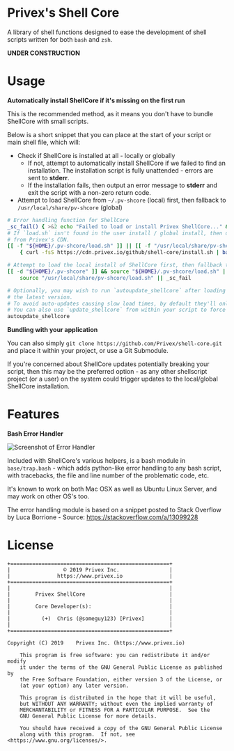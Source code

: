 # Privex's Shell Core

A library of shell functions designed to ease the development of shell scripts written for both `bash` and `zsh`.

**UNDER CONSTRUCTION**

# Usage

**Automatically install ShellCore if it's missing on the first run**

This is the recommended method, as it means you don't have to bundle ShellCore with small scripts.

Below is a short snippet that you can place at the start of your script or main shell file, which will:

 - Check if ShellCore is installed at all - locally or globally
    - If not, attempt to automatically install ShellCore if we failed to find an installation. The installation script is fully
      unattended - errors are sent to **stderr**.
    - If the installation fails, then output an error message to **stderr** and exit the script with a non-zero return code.
 - Attempt to load ShellCore from `~/.pv-shcore` (local) first, then fallback to `/usr/local/share/pv-shcore` (global)

```bash
# Error handling function for ShellCore
_sc_fail() { >&2 echo "Failed to load or install Privex ShellCore..." && exit 1; }
# If `load.sh` isn't found in the user install / global install, then download and run the auto-installer
# from Privex's CDN.
[[ -f "${HOME}/.pv-shcore/load.sh" ]] || [[ -f "/usr/local/share/pv-shcore/load.sh" ]] || \
    { curl -fsS https://cdn.privex.io/github/shell-core/install.sh | bash >/dev/null; } || _sc_fail

# Attempt to load the local install of ShellCore first, then fallback to global install if it's not found.
[[ -d "${HOME}/.pv-shcore" ]] && source "${HOME}/.pv-shcore/load.sh" || \
    source "/usr/local/share/pv-shcore/load.sh" || _sc_fail

# Optionally, you may wish to run `autoupdate_shellcore` after loading it. This will quietly update ShellCore to
# the latest version. 
# To avoid auto-updates causing slow load times, by default they'll only be triggered at most once per week.
# You can also use `update_shellcore` from within your script to force a ShellCore update.
autoupdate_shellcore
```

**Bundling with your application**

You can also simply `git clone https://github.com/Privex/shell-core.git` and place it within your project, or use a Git Submodule.

If you're concerned about ShellCore updates potentially breaking your script, then this may be the preferred option - as any other
shellscript project (or a user) on the system could trigger updates to the local/global ShellCore installation.

# Features

**Bash Error Handler**

![Screenshot of Error Handler](http://cdn.privex.io/github/shell-core/shellcore_errorhandler.png)

Included with ShellCore's various helpers, is a bash module in `base/trap.bash` - which adds python-like error handling
to any bash script, with tracebacks, the file and line number of the problematic code, etc.

It's known to work on both Mac OSX as well as Ubuntu Linux Server, and may work on other OS's too.

The error handling module is based on a snippet posted to Stack Overflow by Luca Borrione - Source: https://stackoverflow.com/a/13099228

# License

```
+===================================================+
|                 © 2019 Privex Inc.                |
|               https://www.privex.io               |
+===================================================+
|                                                   |
|        Privex ShellCore                           |
|                                                   |
|        Core Developer(s):                         |
|                                                   |
|          (+)  Chris (@someguy123) [Privex]        |
|                                                   |
+===================================================+

Copyright (C) 2019    Privex Inc. (https://www.privex.io)

    This program is free software: you can redistribute it and/or modify
    it under the terms of the GNU General Public License as published by
    the Free Software Foundation, either version 3 of the License, or
    (at your option) any later version.

    This program is distributed in the hope that it will be useful,
    but WITHOUT ANY WARRANTY; without even the implied warranty of
    MERCHANTABILITY or FITNESS FOR A PARTICULAR PURPOSE.  See the
    GNU General Public License for more details.

    You should have received a copy of the GNU General Public License
    along with this program.  If not, see <https://www.gnu.org/licenses/>.

```

